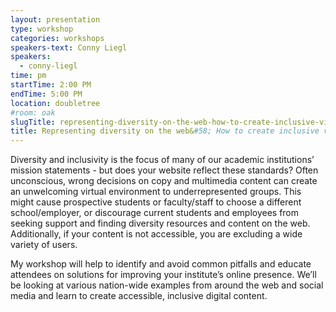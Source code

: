 ```yaml
---
layout: presentation
type: workshop
categories: workshops
speakers-text: Conny Liegl
speakers:
  - conny-liegl
time: pm
startTime: 2:00 PM
endTime: 5:00 PM
location: doubletree
#room: oak
slugTitle: representing-diversity-on-the-web-how-to-create-inclusive-virtual-campus-environments
title: Representing diversity on the web&#58; How to create inclusive virtual campus environments
---
```


Diversity and inclusivity is the focus of many of our academic institutions’ mission statements - but does your website reflect these standards?
Often unconscious, wrong decisions on copy and multimedia content can create an unwelcoming virtual environment to underrepresented groups. This might cause prospective students or faculty/staff to choose a different school/employer, or discourage current students and employees from seeking support and finding diversity resources and content on the web. Additionally, if your content is not accessible, you are excluding a wide variety of users.

My workshop will help to identify and avoid common pitfalls and educate attendees on solutions for improving your institute’s online presence.
We’ll be looking at various nation-wide examples from around the web and social media and learn to create accessible, inclusive digital content.